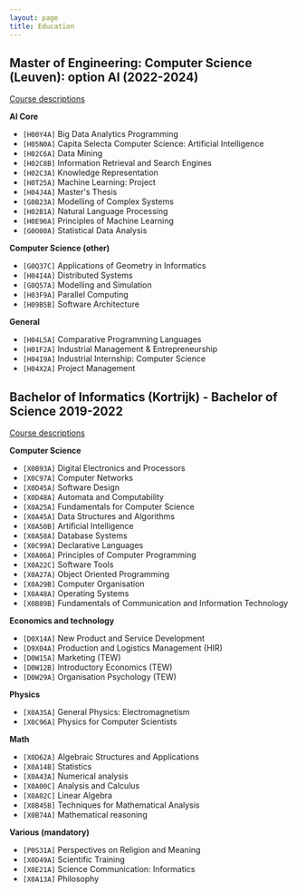 ```yaml
---
layout: page
title: Education
---
```


## Master of Engineering: Computer Science (Leuven): option AI (2022-2024)
[Course descriptions](https://onderwijsaanbod.kuleuven.be/opleidingen/n/SC_51230411.htm#bl=all)


**AI Core**
- `[H00Y4A]` Big Data Analytics Programming
- `[H05N0A]` Capita Selecta Computer Science: Artificial Intelligence
- `[H02C6A]` Data Mining
- `[H02C8B]` Information Retrieval and Search Engines
- `[H02C3A]` Knowledge Representation
- `[H0T25A]` Machine Learning: Project
- `[H04J4A]` Master's Thesis
- `[G0B23A]` Modelling of Complex Systems
- `[H02B1A]` Natural Language Processing
- `[H0E96A]` Principles of Machine Learning
- `[G0O00A]` Statistical Data Analysis

**Computer Science (other)**
- `[G0Q37C]` Applications of Geometry in Informatics
- `[H04I4A]` Distributed Systems
- `[G0Q57A]` Modelling and Simulation
- `[H03F9A]` Parallel Computing
- `[H09B5B]` Software Architecture

**General**
- `[H04L5A]` Comparative Programming Languages
- `[H01F2A]` Industrial Management & Entrepreneurship
- `[H04I9A]` Industrial Internship: Computer Science
- `[H04X2A]` Project Management

## Bachelor of Informatics (Kortrijk) - Bachelor of Science 2019-2022

[Course descriptions](https://onderwijsaanbod.kuleuven.be/2019/opleidingen/n/SC_55031767.htm#bl=all)

**Computer Science**
- `[X0B93A]` Digital Electronics and Processors
- `[X0C97A]` Computer Networks
- `[X0D45A]` Software Design
- `[X0D48A]` Automata and Computability
- `[X0A25A]` Fundamentals for Computer Science
- `[X0A45A]` Data Structures and Algorithms
- `[X0A50B]` Artificial Intelligence
- `[X0A58A]` Database Systems
- `[X0C99A]` Declarative Languages
- `[X0A06A]` Principles of Computer Programming
- `[X0A22C]` Software Tools
- `[X0A27A]` Object Oriented Programming
- `[X0A29B]` Computer Organisation
- `[X0A48A]` Operating Systems
- `[X0B89B]` Fundamentals of Communication and Information Technology

**Economics and technology**
- `[D0X14A]` New Product and Service Development
- `[D9X04A]` Production and Logistics Management (HIR)
- `[D0W15A]` Marketing (TEW)
- `[D0W12B]` Introductory Economics (TEW)
- `[D0W29A]` Organisation Psychology (TEW)

**Physics**
- `[X0A35A]` General Physics: Electromagnetism
- `[X0C96A]` Physics for Computer Scientists


**Math**
- `[X0D62A]` Algebraic Structures and Applications
- `[X0A14B]` Statistics
- `[X0A43A]` Numerical analysis
- `[X0A00C]` Analysis and Calculus
- `[X0A02C]` Linear Algebra
- `[X0B45B]` Techniques for Mathematical Analysis
- `[X0B74A]` Mathematical reasoning

**Various (mandatory)**
- `[P0S31A]` Perspectives on Religion and Meaning
- `[X0D49A]` Scientific Training
- `[X0E21A]` Science Communication: Informatics
- `[X0A13A]` Philosophy
